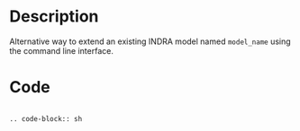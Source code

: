 # Description
Alternative way to extend an existing INDRA model named `model_name` using the command line interface.

# Code
```

.. code-block:: sh


```
